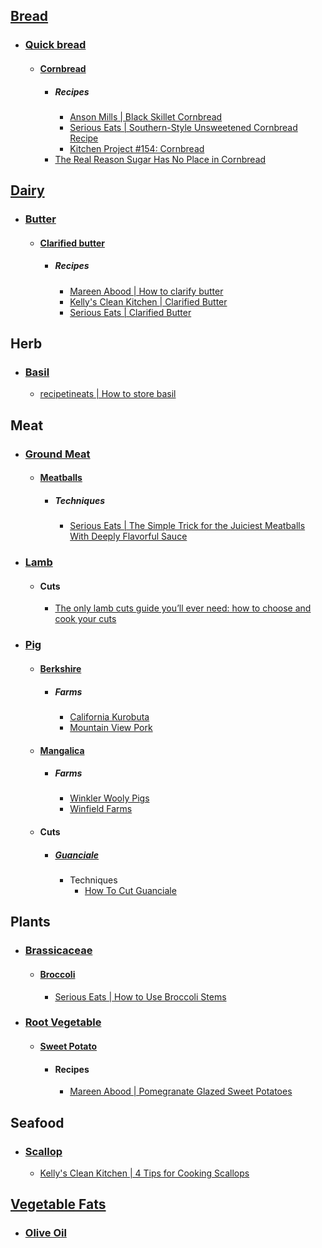 ## [Bread](https://en.wikipedia.org/wiki/Bread)
- ### [Quick bread](https://en.wikipedia.org/wiki/Quick_bread)
	- #### [Cornbread](https://en.wikipedia.org/wiki/Cornbread)
		- ##### Recipes
			- [Anson Mills | Black Skillet Cornbread](https://www.ansonmills.com/recipes/464?recipes_by=grain)
			- [Serious Eats | Southern-Style Unsweetened Cornbread Recipe](https://www.seriouseats.com/southern-unsweetened-cornbread-recipe)
			- [Kitchen Project #154: Cornbread](https://kitchenprojects.substack.com/p/kitchen-project-154-cornbread)
		- [The Real Reason Sugar Has No Place in Cornbread](https://www.seriouseats.com/why-southern-cornbread-shouldnt-have-sugar)

## [Dairy](https://en.wikipedia.org/wiki/Dairy_product)
- ### [Butter](https://en.wikipedia.org/wiki/Butter)
	- #### [Clarified butter](https://en.wikipedia.org/wiki/Clarified_butter)
		- ##### Recipes
			- [Mareen Abood | How to clarify butter](https://maureenabood.com/how-to-clarify-butter/)
			- [Kelly's Clean Kitchen | Clarified Butter](https://kellyscleankitchen.com/2022/02/25/clarified-butter/)
			- [Serious Eats | Clarified Butter](https://www.seriouseats.com/clarified-butter-recipe)
## Herb
- ### [Basil](https://en.wikipedia.org/wiki/Basil)
	- [recipetineats | How to store basil](https://www.recipetineats.com/how-to-store-basil/)
## Meat
- ### [Ground Meat](https://en.wikipedia.org/wiki/Ground_meat)
	- #### [Meatballs](https://en.wikipedia.org/wiki/Meatball)
		- ##### Techniques
			- [Serious Eats | The Simple Trick for the Juiciest Meatballs With Deeply Flavorful Sauce](https://www.seriouseats.com/meatball-cooking-tip-8716216)
- ### [Lamb](https://en.wikipedia.org/wiki/Lamb_and_mutton)
	- #### Cuts
		- [The only lamb cuts guide you’ll ever need: how to choose and cook your cuts](https://medium.com/farmdrop/the-only-lamb-cuts-guide-youll-ever-need-how-to-choose-and-cook-your-cuts-29419edf875b)
- ### [Pig](https://en.wikipedia.org/wiki/Pig)
	- #### [Berkshire](https://en.wikipedia.org/wiki/Berkshire_pig)
		- ##### Farms
			- [California Kurobuta](https://californiakurobuta.com/)
			- [Mountain View Pork](https://www.mountainviewpork.com/)
	- #### [Mangalica](https://en.wikipedia.org/wiki/Mangalica)
		- ##### Farms
			- [Winkler Wooly Pigs](https://mangalitsawoolypigs.com/)
			- [Winfield Farms](https://www.winfieldfarm.us/)
	- #### Cuts
		- ##### [Guanciale](https://en.wikipedia.org/wiki/Guanciale)
			- Techniques
				- [How To Cut Guanciale](https://pinabresciani.com/how-to-cut-guanciale/)
## Plants
- ### [Brassicaceae](https://en.wikipedia.org/wiki/Brassicaceae)
	- #### [Broccoli](https://en.wikipedia.org/wiki/Broccoli)
		- [Serious Eats | How to Use Broccoli Stems](https://www.seriouseats.com/how-to-use-broccoli-stems-8768805)
- ### [Root Vegetable](https://en.wikipedia.org/wiki/Root_vegetable)
	- #### [Sweet Potato](https://en.wikipedia.org/wiki/Sweet_potato)
		- #### Recipes
			- [Mareen Abood | Pomegranate Glazed Sweet Potatoes](https://maureenabood.com/pomegranate-glazed-sweet-potatoes/)
## Seafood
- ### [Scallop](https://en.wikipedia.org/wiki/Scallop)
	- [Kelly's Clean Kitchen | 4 Tips for Cooking Scallops](https://kellyscleankitchen.com/2023/01/15/4-tips-for-cooking-scallops/)
## [Vegetable Fats](https://en.wikipedia.org/wiki/Vegetable_oil)
- ### [Olive Oil](https://en.wikipedia.org/wiki/Olive_oil)